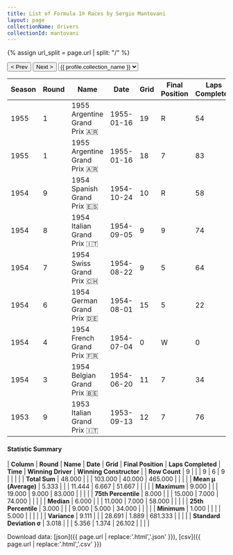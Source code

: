 ```yaml
---
title: List of Formula 1® Races by Sergio Mantovani
layout: page
collectionName: drivers
collectionId: mantovani
---
```


{% assign url_split = page.url | split: "/" %}
<div id="collection-navigation">
<button onclick="selector.options[selector.selectedIndex-1].value && (window.location = selector.options[selector.selectedIndex-1].value);">&lt; Prev</button>
<button onclick="selector.options[selector.selectedIndex+1].value && (window.location = selector.options[selector.selectedIndex+1].value);">Next &gt;</button>
<select id="selector" onchange="this.options[this.selectedIndex].value && (window.location = this.options[this.selectedIndex].value);">
  {% for collectionId in site.data[page.collectionName].refs %}
    {% if collectionId == page.collectionId %}
      {% assign selected = "selected" %}
    {% else %}
      {% assign selected = "" %}
    {% endif %}
    {% assign profile = site.data[page.collectionName][collectionId].profile %}
    <option value="/f1/{{ page.collectionName }}/{{ collectionId }}/{{ url_split[4] }}" {{ selected }}>{{ profile.collection_name }}</option>
  {% endfor %}
</select>
</div>

| Season | Round | Name | Date | Grid | Final Position | Laps Completed | Time | Winning Driver | Winning Constructor |
|--|--|--|--|--|--|--|--|--|--|
| 1955 | 1 | 1955 Argentine Grand Prix 🇦🇷 | 1955-01-16 | 19 | R | 54 |   | Juan Fangio 🇦🇷 | Mercedes 🇩🇪 |
| 1955 | 1 | 1955 Argentine Grand Prix 🇦🇷 | 1955-01-16 | 18 | 7 | 83 |   | Juan Fangio 🇦🇷 | Mercedes 🇩🇪 |
| 1954 | 9 | 1954 Spanish Grand Prix 🇪🇸 | 1954-10-24 | 10 | R | 58 |   | Mike Hawthorn 🇬🇧 | Ferrari 🇮🇹 |
| 1954 | 8 | 1954 Italian Grand Prix 🇮🇹 | 1954-09-05 | 9 | 9 | 74 |   | Juan Fangio 🇦🇷 | Mercedes 🇩🇪 |
| 1954 | 7 | 1954 Swiss Grand Prix 🇨🇭 | 1954-08-22 | 9 | 5 | 64 |   | Juan Fangio 🇦🇷 | Mercedes 🇩🇪 |
| 1954 | 6 | 1954 German Grand Prix 🇩🇪 | 1954-08-01 | 15 | 5 | 22 | +8:50.5 | Juan Fangio 🇦🇷 | Mercedes 🇩🇪 |
| 1954 | 4 | 1954 French Grand Prix 🇫🇷 | 1954-07-04 | 0 | W | 0 |   | Juan Fangio 🇦🇷 | Mercedes 🇩🇪 |
| 1954 | 3 | 1954 Belgian Grand Prix 🇧🇪 | 1954-06-20 | 11 | 7 | 34 |   | Juan Fangio 🇦🇷 | Maserati 🇮🇹 |
| 1953 | 9 | 1953 Italian Grand Prix 🇮🇹 | 1953-09-13 | 12 | 7 | 76 |   | Juan Fangio 🇦🇷 | Maserati 🇮🇹 |

#### Statistic Summary

| **Column** | **Round** | **Name** | **Date** | **Grid** | **Final Position** | **Laps Completed** | **Time** | **Winning Driver** | **Winning Constructor** |
| **Row Count** | 9 |  |  | 9 | 6 | 9 |  |  |  |
| **Total Sum** | 48.000 |  |  | 103.000 | 40.000 | 465.000 |  |  |  |
| **Mean μ (Average)** | 5.333 |  |  | 11.444 | 6.667 | 51.667 |  |  |  |
| **Maximum** | 9.000 |  |  | 19.000 | 9.000 | 83.000 |  |  |  |
| **75th Percentile** | 8.000 |  |  | 15.000 | 7.000 | 74.000 |  |  |  |
| **Median** | 6.000 |  |  | 11.000 | 7.000 | 58.000 |  |  |  |
| **25th Percentile** | 3.000 |  |  | 9.000 | 5.000 | 34.000 |  |  |  |
| **Minimum** | 1.000 |  |  |  | 5.000 |  |  |  |  |
| **Variance** | 9.111 |  |  | 28.691 | 1.889 | 681.333 |  |  |  |
| **Standard Deviation σ** | 3.018 |  |  | 5.356 | 1.374 | 26.102 |  |  |  |

Download data: [json]({{ page.url | replace:'.html','.json' }}), [csv]({{ page.url | replace:'.html','.csv' }})
